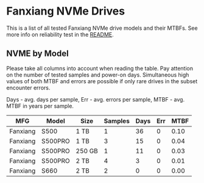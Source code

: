 Fanxiang NVMe Drives
====================

This is a list of all tested Fanxiang NVMe drive models and their MTBFs. See more
info on reliability test in the [README](https://github.com/linuxhw/SMART).

NVME by Model
------------

Please take all columns into account when reading the table. Pay attention on the
number of tested samples and power-on days. Simultaneous high values of both MTBF
and errors are possible if only rare drives in the subset encounter errors.

Days - avg. days per sample,
Err  - avg. errors per sample,
MTBF - avg. MTBF in years per sample.

| MFG       | Model              | Size   | Samples | Days  | Err   | MTBF |
|-----------|--------------------|--------|---------|-------|-------|------|
| Fanxiang  | S500               | 1 TB   | 1       | 36    | 0     | 0.10   |
| Fanxiang  | S500PRO            | 1 TB   | 3       | 15    | 0     | 0.04   |
| Fanxiang  | S500PRO            | 250 GB | 1       | 11    | 0     | 0.03   |
| Fanxiang  | S500PRO            | 2 TB   | 4       | 3     | 0     | 0.01   |
| Fanxiang  | S660               | 2 TB   | 2       | 0     | 0     | 0.00   |
